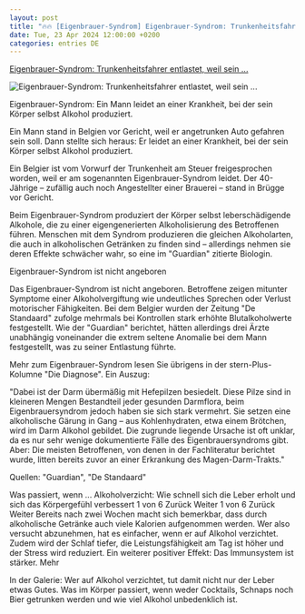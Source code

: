 ```yaml
---
layout: post
title: "🔥🔥 [Eigenbrauer-Syndrom] Eigenbrauer-Syndrom: Trunkenheitsfahrer entlastet, weil sein ..."
date: Tue, 23 Apr 2024 12:00:00 +0200
categories: entries DE
---
```

[Eigenbrauer-Syndrom: Trunkenheitsfahrer entlastet, weil sein ...](https://www.stern.de/gesundheit/eigenbrauer-syndrom--trunkenheitsfahrer-entlastet--weil-sein-koerper-alkohol-produziert-34652190.html)

![Eigenbrauer-Syndrom: Trunkenheitsfahrer entlastet, weil sein ...](https://image.stern.de/34652302/t/Ch/v1/w1440/r1.7778/-/eigenbrauer-syndrom-alkoholtest-symbolbild.jpg)

Eigenbrauer-Syndrom: Ein Mann leidet an einer Krankheit, bei der sein Körper selbst Alkohol produziert.

Ein Mann stand in Belgien vor Gericht, weil er angetrunken Auto gefahren sein soll. Dann stellte sich heraus: Er leidet an einer Krankheit, bei der sein Körper selbst Alkohol produziert.

Ein Belgier ist vom Vorwurf der Trunkenheit am Steuer freigesprochen worden, weil er am sogenannten Eigenbrauer-Syndrom leidet. Der 40-Jährige – zufällig auch noch Angestellter einer Brauerei – stand in Brügge vor Gericht.

Beim Eigenbrauer-Syndrom produziert der Körper selbst leberschädigende Alkohole, die zu einer eigengenerierten Alkoholisierung des Betroffenen führen. Menschen mit dem Syndrom produzieren die gleichen Alkoholarten, die auch in alkoholischen Getränken zu finden sind – allerdings nehmen sie deren Effekte schwächer wahr, so eine im "Guardian" zitierte Biologin.

Eigenbrauer-Syndrom ist nicht angeboren

Das Eigenbrauer-Syndrom ist nicht angeboren. Betroffene zeigen mitunter Symptome einer Alkoholvergiftung wie undeutliches Sprechen oder Verlust motorischer Fähigkeiten. Bei dem Belgier wurden der Zeitung "De Standaard" zufolge mehrmals bei Kontrollen stark erhöhte Blutalkoholwerte festgestellt. Wie der "Guardian" berichtet, hätten allerdings drei Ärzte unabhängig voneinander die extrem seltene Anomalie bei dem Mann festgestellt, was zu seiner Entlastung führte.

Mehr zum Eigenbrauer-Syndrom lesen Sie übrigens in der stern-Plus-Kolumne "Die Diagnose". Ein Auszug:

"Dabei ist der Darm übermäßig mit Hefepilzen besiedelt. Diese Pilze sind in kleineren Mengen Bestandteil jeder gesunden Darmflora, beim Eigenbrauersyndrom jedoch haben sie sich stark vermehrt. Sie setzen eine alkoholische Gärung in Gang – aus Kohlenhydraten, etwa einem Brötchen, wird im Darm Alkohol gebildet. Die zugrunde liegende Ursache ist oft unklar, da es nur sehr wenige dokumentierte Fälle des Eigenbrauersyndroms gibt. Aber: Die meisten Betroffenen, von denen in der Fachliteratur berichtet wurde, litten bereits zuvor an einer Erkrankung des Magen-Darm-Trakts."

Quellen: "Guardian", "De Standaard"

Was passiert, wenn ... Alkoholverzicht: Wie schnell sich die Leber erholt und sich das Körpergefühl verbessert 1 von 6 Zurück Weiter 1 von 6 Zurück Weiter Bereits nach zwei Wochen macht sich bemerkbar, dass durch alkoholische Getränke auch viele Kalorien aufgenommen werden. Wer also versucht abzunehmen, hat es einfacher, wenn er auf Alkohol verzichtet. Zudem wird der Schlaf tiefer, die Leistungsfähigkeit am Tag ist höher und der Stress wird reduziert. Ein weiterer positiver Effekt: Das Immunsystem ist stärker. Mehr

In der Galerie: Wer auf Alkohol verzichtet, tut damit nicht nur der Leber etwas Gutes. Was im Körper passiert, wenn weder Cocktails, Schnaps noch Bier getrunken werden und wie viel Alkohol unbedenklich ist.





